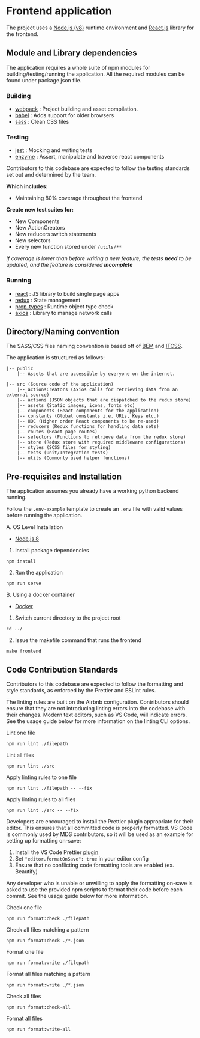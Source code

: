 # Frontend application

The project uses a [Node.js (v8)](https://nodejs.org/en/) runtime environment and [React.js](https://reactjs.org/) library for the frontend.

## Module and Library dependencies

The application requires a whole suite of npm modules for building/testing/running the application. All the required modules can be found under package.json file.

### Building

- [webpack](https://webpack.js.org/) : Project building and asset compilation.
- [babel](https://babeljs.io/) : Adds support for older browsers
- [sass](https://sass-lang.com/guide) : Clean CSS files

### Testing

- [jest](https://jestjs.io/) : Mocking and writing tests
- [enzyme](https://github.com/airbnb/enzyme) : Assert, manipulate and traverse react components

Contributors to this codebase are expected to follow the testing standards set out and determined by the team.

**Which includes:**

- Maintaining 80% coverage throughout the frontend

**Create new test suites for:**

- New Components
- New ActionCreators
- New reducers switch statements
- New selectors
- Every new function stored under `/utils/**`

_If coverage is lower than before writing a new feature, the tests **need** to be updated, and the feature is considered **incomplete**_

### Running

- [react](https://reactjs.org/) : JS library to build single page apps
- [redux](https://github.com/reduxjs/react-redux) : State management
- [prop-types](https://www.npmjs.com/package/prop-types) : Runtime object type check
- [axios](https://github.com/axios/axios) : Library to manage network calls

## Directory/Naming convention

The SASS/CSS files naming convention is based off of [BEM](http://getbem.com/introduction/) and [ITCSS](https://www.xfive.co/blog/itcss-scalable-maintainable-css-architecture/).

The application is structured as follows:

```
|-- public
    |-- Assets that are accessible by everyone on the internet.

|-- src (Source code of the application)
    |-- actionsCreators (Axios calls for retrieving data from an external source)
    |-- actions (JSON objects that are dispatched to the redux store)
    |-- assets (Static images, icons, fonts etc)
    |-- components (React components for the application)
    |-- constants (Global constants i.e. URLs, Keys etc.)
    |-- HOC (Higher order React components to be re-used)
    |-- reducers (Redux functions for handling data sets)
    |-- routes (React page routes)
    |-- selectors (Functions to retrieve data from the redux store)
    |-- store (Redux store with required middleware configurations)
    |-- styles (SCSS files for styling)
    |-- tests (Unit/Integration tests)
    |-- utils (Commonly used helper functions)
```

## Pre-requisites and Installation

The application assumes you already have a working python backend running.

Follow the `.env-example` template to create an `.env` file with valid values before running the application.

A. OS Level Installation

- [Node.js 8](https://nodejs.org/en/download/)

1. Install package dependencies

```
npm install
```

2. Run the application

```
npm run serve
```

B. Using a docker container

- [Docker](https://www.docker.com/)

1. Switch current directory to the project root

```
cd ../
```

2. Issue the makefile command that runs the frontend

```
make frontend
```

## Code Contribution Standards

Contributors to this codebase are expected to follow the formatting and style
standards, as enforced by the Prettier and ESLint rules.

The linting rules are built on the Airbnb configuration. Contributors should
ensure that they are not introducing linting errors into the codebase with
their changes. Modern text editors, such as VS Code, will indicate errors.
See the usage guide below for more information on the linting CLI options.

Lint one file

```
npm run lint ./filepath
```

Lint all files

```
npm run lint ./src
```

Apply linting rules to one file

```
npm run lint ./filepath -- --fix
```

Apply linting rules to all files

```
npm run lint ./src -- --fix
```

Developers are encouraged to install the Prettier plugin appropriate for their
editor. This ensures that all committed code is properly formatted. VS Code is
commonly used by MDS contributors, so it will be used as an example for setting
up formatting on-save:

1. Install the VS Code Prettier [plugin](https://github.com/prettier/prettier-vscode)
2. Set `"editor.formatOnSave": true` in your editor config
3. Ensure that no conflicting code formatting tools are enabled (ex. Beautify)

Any developer who is unable or unwilling to apply the formatting on-save is
asked to use the provided npm scripts to format their code before each commit.
See the usage guide below for more information.

Check one file

```
npm run format:check ./filepath
```

Check all files matching a pattern

```
npm run format:check ./*.json
```

Format one file

```
npm run format:write ./filepath
```

Format all files matching a pattern

```
npm run format:write ./*.json
```

Check all files

```
npm run format:check-all
```

Format all files

```
npm run format:write-all
```
